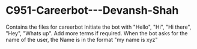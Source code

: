 # C951-Careerbot---Devansh-Shah
Contains the files for careerbot
Initiate the bot with "Hello", "Hi", "Hi there", "Hey", "Whats up". Add more terms if required.
When the bot asks for the name of the user, the Name is in the format "my name is xyz"
